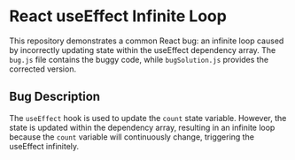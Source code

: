 # React useEffect Infinite Loop
This repository demonstrates a common React bug: an infinite loop caused by incorrectly updating state within the useEffect dependency array. The `bug.js` file contains the buggy code, while `bugSolution.js` provides the corrected version.

## Bug Description
The `useEffect` hook is used to update the `count` state variable.  However, the state is updated within the dependency array, resulting in an infinite loop because the `count` variable will continuously change, triggering the useEffect infinitely.